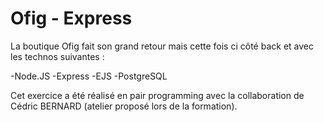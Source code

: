 # Ofig - Express

La boutique Ofig fait son grand retour mais cette fois ci côté back et avec les technos suivantes :

-Node.JS
-Express
-EJS
-PostgreSQL

Cet exercice a été réalisé en pair programming avec la collaboration de Cédric BERNARD (atelier proposé lors de la formation).
